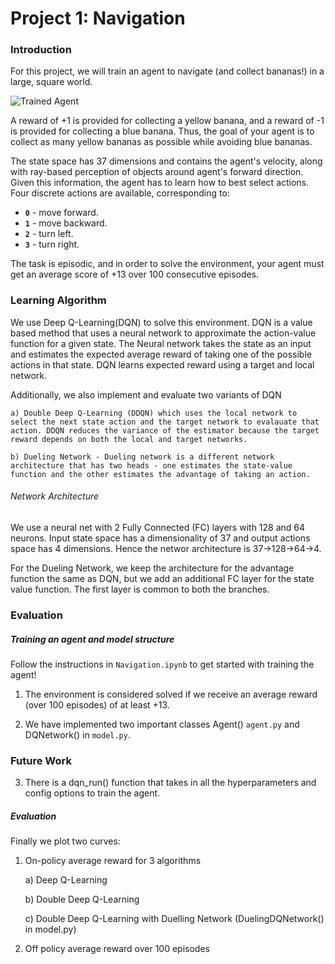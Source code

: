[//]: # (Image References)

[image1]: https://user-images.githubusercontent.com/10624937/42135619-d90f2f28-7d12-11e8-8823-82b970a54d7e.gif "Trained Agent"

# Project 1: Navigation

### Introduction

For this project, we will train an agent to navigate (and collect bananas!) in a large, square world.  

![Trained Agent][image1]

A reward of +1 is provided for collecting a yellow banana, and a reward of -1 is provided for collecting a blue banana.  Thus, the goal of your agent is to collect as many yellow bananas as possible while avoiding blue bananas.  

The state space has 37 dimensions and contains the agent's velocity, along with ray-based perception of objects around agent's forward direction.  Given this information, the agent has to learn how to best select actions.  Four discrete actions are available, corresponding to:
- **`0`** - move forward.
- **`1`** - move backward.
- **`2`** - turn left.
- **`3`** - turn right.

The task is episodic, and in order to solve the environment, your agent must get an average score of +13 over 100 consecutive episodes.

### Learning Algorithm

We use Deep Q-Learning(DQN) to solve this environment. DQN is a value based method that uses a neural network to approximate the action-value function for a given state. The Neural network takes the state as an input and estimates the expected average reward of taking one of the possible actions in that state. DQN learns expected reward using a target and local network.

Additionally, we also implement and evaluate two variants of DQN 

    a) Double Deep Q-Learning (DDQN) which uses the local network to select the next state action and the target network to evalauate that action. DDQN reduces the variance of the estimator because the target reward depends on both the local and target networks.
    
    b) Dueling Network - Dueling network is a different network architecture that has two heads - one estimates the state-value function and the other estimates the advantage of taking an action.

###### Network Architecture
We use a neural net with 2 Fully Connected (FC) layers with 128 and 64 neurons. Input state space has a dimensionality of 37 and output actions space has 4 dimensions. Hence the networ architecture is 37->128->64->4.

For the Dueling Network, we keep the architecture for the advantage function the same as DQN, but we add an additional FC layer for the state value function. The first layer is common to both the branches.

### Evaluation

##### Training an agent and model structure
Follow the instructions in `Navigation.ipynb` to get started with training the agent!  

1. The environment is considered solved if we  receive an average reward (over 100 episodes) of at least +13. 

2. We have implemented two important classes Agent() `agent.py` and DQNetwork() in `model.py`.

### Future Work



3. There is a dqn_run() function that takes in all the hyperparameters and config options to train the agent.

##### Evaluation

Finally we plot two curves: 

1. On-policy average reward for 3 algorithms
    
    a) Deep Q-Learning
    
    b) Double Deep Q-Learning
    
    c) Double Deep Q-Learning with Duelling Network (DuelingDQNetwork() in model.py)
    
2. Off policy average reward over 100 episodes


